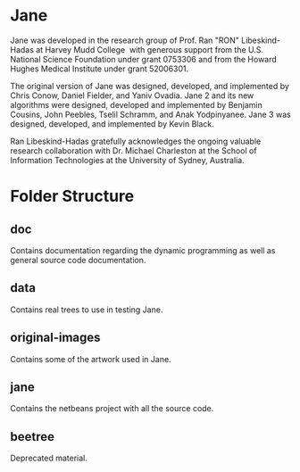 # Jane
Jane was developed in the research group of Prof. Ran "RON" Libeskind-Hadas at
Harvey Mudd College  with generous support from the U.S. National Science
Foundation under grant 0753306 and from the Howard Hughes Medical Institute
under grant 52006301.

The original version of Jane was designed, developed, and implemented by Chris
Conow, Daniel Fielder, and Yaniv Ovadia. Jane 2 and its new algorithms were
designed, developed and implemented by Benjamin Cousins, John Peebles, Tselil
Schramm, and Anak Yodpinyanee. Jane 3 was designed, developed, and implemented
by Kevin Black.

Ran Libeskind-Hadas gratefully acknowledges the ongoing valuable research
collaboration with Dr. Michael Charleston at the School of Information
Technologies at the University of Sydney, Australia.

# Folder Structure
## doc
Contains documentation regarding the dynamic programming as well as general source code documentation.

## data
Contains real trees to use in testing Jane. 

## original-images
Contains some of the artwork used in Jane. 

## jane
Contains the netbeans project with all the source code. 

## beetree
Deprecated material. 

